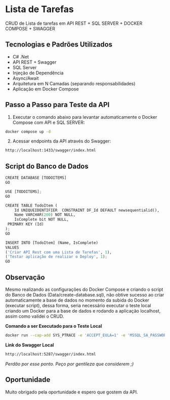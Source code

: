 # Lista de Tarefas

CRUD de Lista de tarefas em API REST + SQL SERVER + DOCKER COMPOSE + SWAGGER

## Tecnologias e Padrões Utilizados

- C# .Net
- API REST + Swagger
- SQL Server
- Injeção de Dependência
- Async/Await
- Arquitetura em N Camadas (separando responsabilidades)
- Aplicação em Docker Compose

## Passo a Passo para Teste da API

1. Executar o comando abaixo para levantar automaticamente o Docker Compose com API e SQL SERVER:

```bash
docker compose up -d	
```

2. Acessar endpoints da API através do Swagger:

```bash
http://localhost:1433/swagger/index.html
```

## Script do Banco de Dados

```python
CREATE DATABASE [TODOITEMS]
GO

USE [TODOITEMS];
GO

CREATE TABLE TodoItem ( 
    Id UNIQUEIDENTIFIER  CONSTRAINT DF_Id DEFAULT newsequentialid(),
    Name VARCHAR(200) NOT NULL,
    IsComplete bit NOT NULL,
 PRIMARY KEY (Id)
);
GO

INSERT INTO [TodoItem] (Name, IsComplete)
VALUES 
('Criar API Rest com uma Lista de Tarefas', 1),
('Testar aplicação de realizar o Deploy', 1); 
GO
```

## Observação

Mesmo realizando as configurações do Docker Compose e criando o script do Banco de Dados (Data/create-database.sql), não obtive sucesso ao criar automaticamente a base de dados no momento da subida do Docker (executar script), dessa forma, seria necessário executar o teste local criando um Docker para a base de dados e rodando a aplicação localhost, assim como validei o CRUD.

**Comando a ser Executado para o Teste Local**

```bash
docker run --cap-add SYS_PTRACE -e 'ACCEPT_EULA=1' -e 'MSSQL_SA_PASSWORD=todolist2121' -p 1433:1433 --name todolist-db -d mcr.microsoft.com/azure-sql-edge
```

**Link do Swagger Local**

```bash
http://localhost:5287/swagger/index.html
```

_Perdão por esse ponto. Peço por gentileza que considerem ;)_

## Oportunidade

Muito obrigado pela oportunidade e espero que gostem da API.